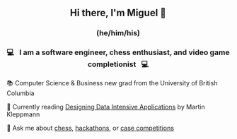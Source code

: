 <h2 align="center"> Hi there, I'm Miguel 👋 </h3>
<h3 align="center"> (he/him/his) </h3>

<h3 align="center"> 💻 &nbsp; I am a software engineer, chess enthusiast, and video game completionist &nbsp; 💻</h3>

📚 Computer Science & Business new grad from the University of British Columbia

🌱 Currently reading [Designing Data Intensive Applications](https://www.oreilly.com/library/view/designing-data-intensive-applications/9781491903063/) by Martin Kleppmann

💬 Ask me about [chess](https://github.com/valarao/chocolate-thunder-chess), [hackathons](https://github.com/mariowr2/VoiceChain), or [case competitions](https://investmentchallenge.ca/competition/past-winners/)
